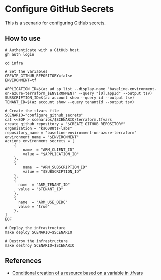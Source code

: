 # Configure GitHub Secrets

This is a scenario for configuring GitHub secrets.

## How to use

```shell
# Authenticate with a GitHub host.
gh auth login

cd infra

# Set the variables
CREATE_GITHUB_REPOSITORY=false
ENVIRONMENT=tf

APPLICATION_ID=$(az ad sp list --display-name "baseline-environment-on-azure-terraform_$ENVIRONMENT" --query "[0].appId" --output tsv)
SUBSCRIPTION_ID=$(az account show --query id --output tsv)
TENANT_ID=$(az account show --query tenantId --output tsv)

# Create the tfvars file
SCENARIO="configure_github_secrets"
cat <<EOF > scenarios/$SCENARIO/terraform.tfvars
create_github_repository = "$CREATE_GITHUB_REPOSITORY"
organization = "ks6088ts-labs"
repository_name = "baseline-environment-on-azure-terraform"
environment_name = "$ENVIRONMENT"
actions_environment_secrets = [
    {
        name  = "ARM_CLIENT_ID"
        value = "$APPLICATION_ID"
    },
    {
        name  = "ARM_SUBSCRIPTION_ID"
        value = "$SUBSCRIPTION_ID"
    },
    {
      name  = "ARM_TENANT_ID"
      value = "$TENANT_ID"
    },
    {
      name  = "ARM_USE_OIDC"
      value = "true"
    },
]
EOF

# Deploy the infrastructure
make deploy SCENARIO=$SCENARIO

# Destroy the infrastructure
make destroy SCENARIO=$SCENARIO
```

## References

- [Conditional creation of a resource based on a variable in .tfvars](https://stackoverflow.com/a/60231673/4457856)
